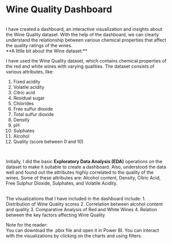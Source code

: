 # Wine Quality Dashboard
<br/>
I have created a dashboard, an interactive visualization and insights about the Wine Quality dataset. With the help of the dashboard, we can clearly understand the relationship between various chemical properties that affect the quality ratings of the wines.

<br/>
**A little bit about the Wine dataset:** <br/>

I have used the Wine Quality dataset, which contains chemical properties of the red and white wines with varying qualities. The dataset consists of various attributes, like:
1. Fixed acidity
2. Volatile acidity
3. Citric acid
4. Residual sugar
5. Chlorides
6. Free sulfur dioxide
7. Total sulfur dioxide
8. Density
9. pH
10. Sulphates
11. Alcohol
12. Quality (score between 0 and 10)

<br/>

Initially, I did the basic **Exploratory Data Analysis (EDA)** operations on the dataset to make it suitable to create a dashboard. Also, understood the data well and found out the attributes highly correlated to the quality of the wines. Some of these attributes are: Alcohol content, Density, Citric Acid, Free Sulphur Dioxide, Sulphates, and Volatile Acidity.

<br/>
 The visualizations that I have included in the dashboard include:
 1. Distribution of Wine Quality scores
 2. Correlation between alcohol content and quality
 3. Comparative Analysis of Red and White Wines
 4. Relation between the key factors affecting Wine Quality
<br/>



Note for the reader:<br/>
You can download the .pbix file and open it in Power BI. You can interact with the visualizations by clicking on the charts and using filters.

